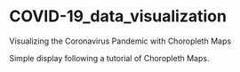 # COVID-19_data_visualization
Visualizing the Coronavirus Pandemic with Choropleth Maps

Simple display following a tutorial of Choropleth Maps.